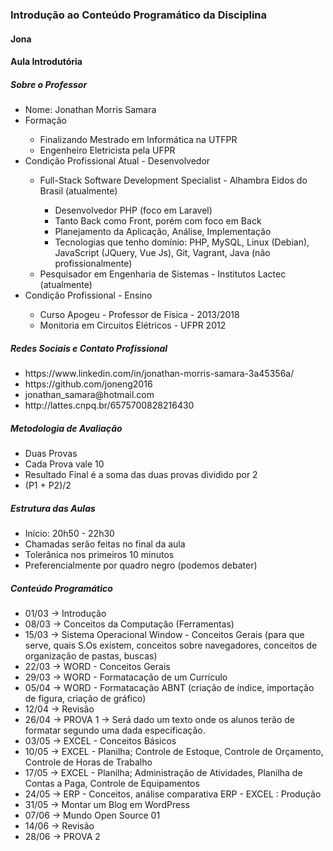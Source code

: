 <h3>Introdução ao Conteúdo Programático da Disciplina</h3>

<h4>Jona
<h4>Aula Introdutória</h4>
<h5>Sobre o Professor</h5>
<ul>
	<li>Nome: Jonathan Morris Samara</li>
	<li>Formação</li>
	<ul>
		<li>Finalizando Mestrado em Informática na UTFPR</li>
		<li>Engenheiro Eletricista pela UFPR</li>
	</ul>
	<li>Condição Profissional Atual - Desenvolvedor</li>
	<ul>
		<li>Full-Stack Software Development Specialist - Alhambra Eidos do Brasil (atualmente)</li>
		<ul>
			<li>Desenvolvedor PHP (foco em Laravel)</li>
			<li>Tanto Back como Front, porém com foco em Back</li>
			<li>Planejamento da Aplicação, Análise, Implementação</li>
			<li>Tecnologias que tenho domínio: PHP, MySQL, Linux (Debian), JavaScript (JQuery, Vue Js), Git, Vagrant, Java (não profissionalmente)</li>
		</ul>
		<li>
			Pesquisador em Engenharia de Sistemas - Institutos Lactec (atualmente)
		</li>
	</ul>	
	<li>Condição Profissional - Ensino</li>
	<ul>
		<li>Curso Apogeu - Professor de Física - 2013/2018</li>
		<li>Monitoria em Circuitos Elétricos - UFPR 2012</li>
	</ul>		
</ul>
<h5>Redes Sociais e Contato Profissional</h5>
<ul>
	<li>
		https://www.linkedin.com/in/jonathan-morris-samara-3a45356a/
	</li>
	<li>
		https://github.com/joneng2016
	</li>
	<li>
		jonathan_samara@hotmail.com
	</li>
	<li>
		 http://lattes.cnpq.br/6575700828216430
	</li>
</ul>

<h5>Metodologia de Avaliação</h5>
<ul>
	<li> Duas Provas</li>
	<li> Cada Prova vale 10</li>
	<li> Resultado Final é a soma das duas provas dividido por 2</li>
	<li> (P1 + P2)/2 </li>
</ul>

<h5>Estrutura das Aulas</h5>
<ul>
	<li>Início: 20h50 - 22h30</li>
	<li>Chamadas serão feitas no final da aula</li>
	<li>Tolerânica nos primeiros 10 minutos</li>
	<li>Preferencialmente por quadro negro (podemos debater)</li>				
</ul>

<h5>Conteúdo Programático</h5>
<ul>
	<li>01/03 -> Introdução</li>
	<li>08/03 -> Conceitos da Computação (Ferramentas) </li>
	<li>15/03 -> Sistema Operacional Window - Conceitos Gerais (para que serve, quais S.Os existem, conceitos sobre navegadores, conceitos de organização de pastas, buscas)</li>
	<li>22/03 -> WORD - Conceitos Gerais</li>
	<li>29/03 -> WORD - Formatacação de um Currículo </li>
	<li>05/04 -> WORD - Formatacação ABNT (criação de índice, importação de figura, criação de gráfico)</li>
	<li>12/04 -> Revisão </li>
	<li>26/04 -> PROVA 1 -> Será dado um texto onde os alunos terão de formatar segundo uma dada especificação.</li>
	<li>03/05 -> EXCEL - Conceitos Básicos </li>
	<li>10/05 -> EXCEL - Planilha; Controle de Estoque, Controle de Orçamento, Controle de Horas de Trabalho </li>
	<li>17/05 -> EXCEL - Planilha; Administração de Atividades, Planilha de Contas a Paga, Controle de Equipamentos </li>
	<li>24/05 -> ERP - Conceitos, análise comparativa ERP - EXCEL : Produção</li>
	<li>31/05 -> Montar um Blog em WordPress</li>
	<li>07/06 -> Mundo Open Source 01 </li>
	<li>14/06 -> Revisão </li>
	<li>28/06 -> PROVA 2</li>													
</ul>





